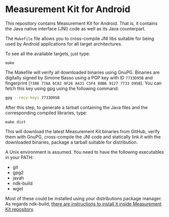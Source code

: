 # Measurement Kit for Android

This repository contains Measurement Kit for Android. That is, it contains
the Java native interface (JNI) code as well as its Java counterpart.

The `Makefile` file allows you to cross-compile JNI libs suitable for being
used by Android applications for all target architectures.

To see all the available targets, just type:

```
make
```

The Makefile will verify all downloaded binaries using GnuPG. Binaries are
digitally signed by Simone Basso using a PGP key with ID `7733D95B` and
fingerprint (`7388 77AA 6C82 9F26 A431 C5F4 80B6 9127 7733 D95B`). You can
fetch this key using gpg using the following command:

```bash
gpg --recv-keys 7733D95B
```

After this step, to generate a tarball containing the Java files and the
corresponding compiled libraries, type:

```
make dist
```

This will download the latest Measurement Kit binaries from GitHub, verify
them with GnuPG, cross-compile the JNI code and statically link it with the
downloaded binaries, package a tarball suitable for distribution.

A Unix environment is assumed. You need to have the following executables
in your PATH:

- git
- gpg2
- javah
- ndk-build
- wget

Most of these could be installed using your distributions package
manager. As regards ndk-build, [there are instructions to install it inside
Measurement Kit repository](https://github.com/measurement-kit/measurement-kit/tree/master/mobile/android#installing-the-ndk).
